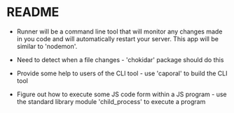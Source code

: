 # README
* Runner will be a command line tool that will monitor any changes made in you code and will automatically restart your server. This app will be similar to 'nodemon'.

* Need to detect when a file changes - 'chokidar' package should do this
* Provide some help to users of the CLI tool - use 'caporal' to build the CLI tool
* Figure out how to execute some JS code form within a JS program - use the standard library module 'child_process' to execute a program
